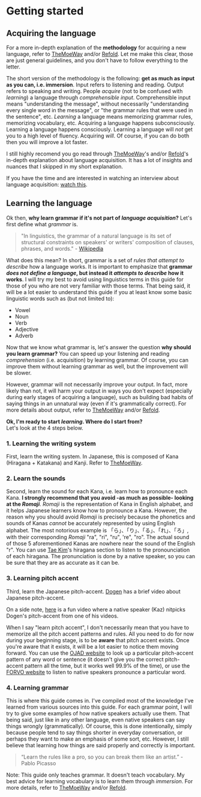 # Getting started

## Acquiring the language
For a more in-depth explanation of the **methodology** for acquiring a new language, refer to [TheMoeWay](https://learnjapanese.moe/) and/or [Refold](https://refold.la/). Let me make this clear, those are just general guidelines, and you don't have to follow everything to the letter.

The short version of the methodology is the following: **get as much as input as you can, i.e. immersion**. Input refers to listening and reading. Output refers to speaking and writing. People *acquire* (not to be confused with *learning*) a language through *comprehensible input*. Comprehensible input means "understanding the message", without necessarily "understanding every single word in the message", or "the grammar rules that were used in the sentence", etc. *Learning* a language means memorizing grammar rules, memorizing vocabulary, etc. Acquiring a language happens subconsciously. Learning a language happens consciously. Learning a language will *not* get you to a high level of fluency. Acquiring *will*. Of course, if you can do both then you will improve a lot faster.

I still highly recomend you go read through [TheMoeWay](https://learnjapanese.moe/)'s and/or [Refold](https://refold.la/)'s in-depth explanation about language acquisition. It has a lot of insights and nuances that I skipped in my short explanation.

If you have the time and are interested in watching an interview about language acquisition: [watch this](https://youtu.be/_VYfpL6lcjE).

## Learning the language

Ok then, **why learn grammar if it's not part of *language acquisition*?** Let's first define what *grammar* is.  

> "In linguistics, the grammar of a natural language is its set of structural constraints on speakers' or writers' composition of clauses, phrases, and words." - [Wikipedia](https://en.wikipedia.org/wiki/Grammar)

What does this mean? In short, grammar is a set of *rules that attempt to describe* how a language works. It is important to emphasize that **grammar *does not define a language*, but instead it *attempts to describe* how it works**. I will try my best to avoid using linguistics terms in this guide for those of you who are not very familiar with those terms. That being said, it will be a lot easier to understand this guide if you at least know some basic linguistic words such as (but not limited to):

- Vowel
- Noun
- Verb
- Adjective
- Adverb

Now that we know what grammar is, let's answer the question **why should you learn grammar?** You can speed up your listening and reading *comprehension* (i.e. acquisition) by learning grammar. Of course, you can improve them without learning grammar as well, but the improvement will be slower. 

However, grammar will not necessarily improve your output. In fact, more likely than not, it will harm your output in ways you don't expect (especially during early stages of acquiring a language), such as building bad habits of saying things in an unnatural way (even if it's grammatically correct). For more details about output, refer to [TheMoeWay](https://learnjapanese.moe/speaking/#heres-why-it-may-be-a-good-idea-talking-to-natives) and/or [Refold](https://refold.la/roadmap).

**Ok, I'm ready to start *learning*. Where do I start from?**  
Let's look at the 4 steps below.

### 1. Learning the writing system

First, learn the writing system. In Japanese, this is composed of Kana (Hiragana + Katakana) and Kanji. Refer to [TheMoeWay](https://learnjapanese.moe/guide/#learning-japanese-effectively).

### 2. Learn the sounds

Second, learn the sound for each Kana, i.e. learn how to pronounce each Kana. **I strongly recommend that you avoid -as much as possible- looking at the *Romaji***. *Romaji* is the representation of Kana in English alphabet, and it helps Japanese learners know how to pronounce a Kana. However, the reason why you should avoid *Romaji* is precisely because the phonetics and sounds of Kanas *cannot* be accurately represented by using English alphabet. The most notorious example is 「ら」、「り」、「る」、「れ」、「ろ」, with their corresponding *Romaji* "ra", "ri", "ru", 're", "ro". The actual sound of those 5 aforementioned Kanas are nowhere near the sound of the English "r". You can use [Tae Kim](http://www.guidetojapanese.org/learn/grammar/hiragana)'s hiragana section to listen to the pronounciation of each hiragana. The pronunciation is done by a native speaker, so you can be sure that they are as accurate as it can be.

### 3. Learning pitch accent

Third, learn the Japanese pitch-accent. [Dogen](https://youtu.be/O6AoilGEers) has a brief video about Japanese pitch-accent.

On a side note, [here](https://youtu.be/XE5M-MP5ngg) is a fun video where a native speaker (Kaz) nitpicks Dogen's pitch-accent from one of his videos.

When I say "learn pitch accent", I don't necessarily mean that you have to memorize all the pitch accent patterns and rules. All you need to do for now during your beginning stage, is to be **aware** that pitch accent exists. Once you're aware that it exists, it will be a lot easier to notice them moving forward. You can use the [OJAD website](http://www.gavo.t.u-tokyo.ac.jp/ojad/eng/phrasing/index) to look up a particular pitch-accent pattern of any word or sentence (it doesn't give you the correct pitch-accent pattern all the time, but it works well 99.9% of the time), or use the [FORVO website](https://forvo.com/) to listen to native speakers pronounce a particular word.

### 4. Learning grammar

This is where this guide comes in. I've compiled most of the knowledge I've learned from various sources into this guide. For each grammar point, I will try to give some examples of how native speakers actually use them. That being said, just like in any other language, even native speakers can say things wrongly (grammatically). Of course, this is done intentionally, simply because people tend to say things shorter in everyday conversation, or perhaps they want to make an emphasis of some sort, etc. However, I still believe that learning how things are said properly and correctly is important. 

> “Learn the rules like a pro, so you can break them like an artist.” - Pablo Picasso

Note: This guide only teaches grammar. It doesn't teach vocabulary. My best advice for learning vocabulary is to learn them through *immersion*. For more details, refer to [TheMoeWay](https://learnjapanese.moe/guide/#vocabulary) and/or [Refold](https://refold.la/roadmap). 